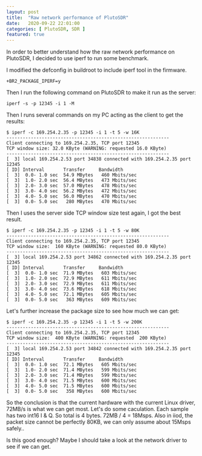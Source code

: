 ```yaml
---
layout: post
title:  "Raw network performance of PlutoSDR"
date:   2020-09-22 22:01:00
categories: [ PlutoSDR, SDR ]
featured: true
---
```


In order to better understand how the raw network performance on PlutoSDR, I decided to use iperf to run some benchmark.

I modified the defconfig in buildroot to include iperf tool in the firmware. 
```
+BR2_PACKAGE_IPERF=y
```
Then I run the following command on PlutoSDR to make it run as the server:
```
iperf -s -p 12345 -i 1 -M 
```

Then I runs several commands on my PC acting as the client to get the results:
```
$ iperf -c 169.254.2.35 -p 12345 -i 1 -t 5 -w 16K
------------------------------------------------------------
Client connecting to 169.254.2.35, TCP port 12345
TCP window size: 32.0 KByte (WARNING: requested 16.0 KByte)
------------------------------------------------------------
[  3] local 169.254.2.53 port 34838 connected with 169.254.2.35 port 12345
[ ID] Interval       Transfer     Bandwidth
[  3]  0.0- 1.0 sec  54.9 MBytes   460 Mbits/sec
[  3]  1.0- 2.0 sec  56.4 MBytes   473 Mbits/sec
[  3]  2.0- 3.0 sec  57.0 MBytes   478 Mbits/sec
[  3]  3.0- 4.0 sec  56.2 MBytes   472 Mbits/sec
[  3]  4.0- 5.0 sec  56.0 MBytes   470 Mbits/sec
[  3]  0.0- 5.0 sec   280 MBytes   470 Mbits/sec
```
Then I uses the server side TCP window size test again, I got the best result.
```
$ iperf -c 169.254.2.35 -p 12345 -i 1 -t 5 -w 80K
------------------------------------------------------------
Client connecting to 169.254.2.35, TCP port 12345
TCP window size:  160 KByte (WARNING: requested 80.0 KByte)
------------------------------------------------------------
[  3] local 169.254.2.53 port 34862 connected with 169.254.2.35 port 12345
[ ID] Interval       Transfer     Bandwidth
[  3]  0.0- 1.0 sec  71.9 MBytes   603 Mbits/sec
[  3]  1.0- 2.0 sec  72.9 MBytes   611 Mbits/sec
[  3]  2.0- 3.0 sec  72.9 MBytes   611 Mbits/sec
[  3]  3.0- 4.0 sec  73.6 MBytes   618 Mbits/sec
[  3]  4.0- 5.0 sec  72.1 MBytes   605 Mbits/sec
[  3]  0.0- 5.0 sec   363 MBytes   609 Mbits/sec
```

Let's further increase the package size to see how much we can get:

```
$ iperf -c 169.254.2.35 -p 12345 -i 1 -t 5 -w 200K
------------------------------------------------------------
Client connecting to 169.254.2.35, TCP port 12345
TCP window size:  400 KByte (WARNING: requested  200 KByte)
------------------------------------------------------------
[  3] local 169.254.2.53 port 34842 connected with 169.254.2.35 port 12345
[ ID] Interval       Transfer     Bandwidth
[  3]  0.0- 1.0 sec  72.1 MBytes   605 Mbits/sec
[  3]  1.0- 2.0 sec  71.4 MBytes   599 Mbits/sec
[  3]  2.0- 3.0 sec  71.4 MBytes   599 Mbits/sec
[  3]  3.0- 4.0 sec  71.5 MBytes   600 Mbits/sec
[  3]  4.0- 5.0 sec  71.5 MBytes   600 Mbits/sec
[  3]  0.0- 5.0 sec   358 MBytes   600 Mbits/sec
```

So the conclusion is that the current hardware with the current Linux driver, 72MB/s is what we can get most. Let's do some caculation. Each sample has two int16 I & Q. So total is 4 bytes. 72MB / 4 = 18Msps. Also in iiod, the packet size cannot be perfectly 80KB, we can only assume about 15Msps safely..

Is this good enough? Maybe I should take a look at the network driver to see if we can get. 